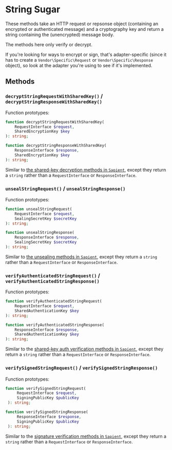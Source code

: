 # String Sugar

These methods take an HTTP request or repsonse object (containing an encrypted or
authenticated message) and a cryptography key and return a string containing the
(unencrypted) message body.

The methods here only verify or decrypt.

If you're looking for ways to encrypt or sign, that's adapter-specific (since it has
to create a `Vendor\Specific\Request` or `Vendor\Specific\Response` object), so look
at the adapter you're using to see if it's implemented.

## Methods

### `decryptStringRequestWithSharedKey()` / `decryptStringResponseWithSharedKey()`

Function prototypes:

```php
function decryptStringRequestWithSharedKey(
    RequestInterface $request,
    SharedEncryptionKey $key
): string;

function decryptStringResponseWithSharedKey(
    ResponseInterface $response,
    SharedEncryptionKey $key
): string;
```

Similar to [the shared-key decryption methods in `Sapient`](../Sapient.md#decryptrequestwithsharedkey--decryptresponsewithsharedkey),
except they return a `string` rather than a `RequestInterface` or `ResponseInterface`.

### `unsealStringRequest()` / `unsealStringResponse()`

Function prototypes:

```php
function unsealStringRequest(
    RequestInterface $request,
    SealingSecretKey $secretKey
): string;

function unsealStringResponse(
    ResponseInterface $response,
    SealingSecretKey $secretKey
): string;
```

Similar to [the unsealing methods in `Sapient`](../Sapient.md#unsealrequest--unsealresponse),
except they return a `string` rather than a `RequestInterface` or `ResponseInterface`.

### `verifyAuthenticatedStringRequest()` / `verifyAuthenticatedStringResponse()`

Function prototypes:

```php
function verifyAuthenticatedStringRequest(
    RequestInterface $request,
    SharedAuthenticationKey $key
): string;

function verifyAuthenticatedStringResponse(
    ResponseInterface $response,
    SharedAuthenticationKey $key
): string;
```

Similar to the [shared-key auth verification methods in `Sapient`](../Sapient.md#verifysymmetricauthenticatedrequest--verifysymmetricauthenticatedresponse),
except they return a `string` rather than a `RequestInterface` or `ResponseInterface`.


### `verifySignedStringRequest()` / `verifySignedStringResponse()`

Function prototypes:

```php
function verifySignedStringRequest(
     RequestInterface $request,
     SigningPublicKey $publicKey
 ): string;

function verifySignedStringResponse(
     ResponseInterface $response,
     SigningPublicKey $publicKey
 ): string;
```

Similar to the [signature verification methods in `Sapient`](../Sapient.md#verifysignedrequest--verifysignedresponse),
except they return a `string` rather than a `RequestInterface` or `ResponseInterface`.
